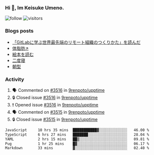 ### Hi 👋, Im Keisuke Umeno.

<!--
**9renpoto/9renpoto** is a ✨ _special_ ✨ repository because its `README.md` (this file) appears on your GitHub profile.

Here are some ideas to get you started:

- 🔭 I’m currently working on ...
- 🌱 I’m currently learning ...
- 👯 I’m looking to collaborate on ...
- 🤔 I’m looking for help with ...
- 💬 Ask me about ...
- 📫 How to reach me: ...
- 😄 Pronouns: ...
- ⚡ Fun fact: ...
-->

![follow](https://img.shields.io/github/followers/9renpoto?label=Follow&style=social)
![visitors](https://komarev.com/ghpvc/?username=9renpoto&label=Profile%20views&color=0e75b6&style=flat)

### Blogs posts

<!-- BLOG-POST-LIST:START -->
- [「GitLabに学ぶ世界最先端のリモート組織のつくりかた」を読んだ](https://9renpoto.win/entry/2024/09/10/remote_organization)
- [体脂肪↗](https://9renpoto.win/entry/2024/08/12/gaining_fat)
- [絵本を読む](https://9renpoto.win/entry/2024/07/26/picture_book)
- [二度寝](https://9renpoto.win/entry/2024/07/18/going_back_to_sleep)
- [朝型](https://9renpoto.win/entry/2024/05/29/im-an-early)
<!-- BLOG-POST-LIST:END -->

### Activity

<!--START_SECTION:activity-->
1. 🗣 Commented on [#3516](https://github.com/9renpoto/upptime/issues/3516#issuecomment-2395025728) in [9renpoto/upptime](https://github.com/9renpoto/upptime)
2. 🔒 Closed issue [#3516](https://github.com/9renpoto/upptime/issues/3516) in [9renpoto/upptime](https://github.com/9renpoto/upptime)
3. ❗ Opened issue [#3516](https://github.com/9renpoto/upptime/issues/3516) in [9renpoto/upptime](https://github.com/9renpoto/upptime)
4. 🗣 Commented on [#3515](https://github.com/9renpoto/upptime/issues/3515#issuecomment-2395004805) in [9renpoto/upptime](https://github.com/9renpoto/upptime)
5. 🔒 Closed issue [#3515](https://github.com/9renpoto/upptime/issues/3515) in [9renpoto/upptime](https://github.com/9renpoto/upptime)
<!--END_SECTION:activity-->

<!--START_SECTION:waka-->

```txt
JavaScript     10 hrs 35 mins  ███████████▓░░░░░░░░░░░░░   46.00 %
TypeScript     6 hrs 27 mins   ███████░░░░░░░░░░░░░░░░░░   28.04 %
YAML           2 hrs 15 mins   ██▒░░░░░░░░░░░░░░░░░░░░░░   09.81 %
Pug            1 hr 25 mins    █▓░░░░░░░░░░░░░░░░░░░░░░░   06.17 %
Markdown       33 mins         ▓░░░░░░░░░░░░░░░░░░░░░░░░   02.40 %
```

<!--END_SECTION:waka-->
